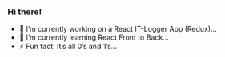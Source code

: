 ### Hi there!

- 🔭 I’m currently working on a React IT-Logger App (Redux)...
- 🌱 I’m currently learning React Front to Back...
- ⚡ Fun fact: It’s all 0’s and 1’s...
